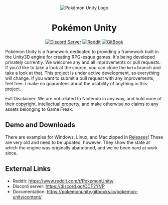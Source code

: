 
<p align="center">
  <img alt="Pokémon Unity Logo" src="https://i.imgur.com/SKRgrq9.png" />
  <h1 align="center">Pokémon Unity</h3>
  <p align="center">
    <a href="https://discord.gg/CCF2YVP"><img alt="Discord Server" src="https://img.shields.io/discord/285560546244427777.svg"></a>
    <a href="https://www.reddit.com/r/PokemonUnity/"><img alt="Reddit" src="https://img.shields.io/badge/join%20us%20on-reddit-ff5700.svg"></a>
    <a href="https://pokemonunity.gitbooks.io/pokemon-unity/content/"><img alt="GitBook" src="https://img.shields.io/badge/view%20docs%20on-gitbook-blue.svg"></a>
  </p>
</p>

Pokémon Unity is a framework dedicated to providing a framework built in the Unity3D engine for creating RPG-esque games. It's being developed privately currently. We welcome any and all improvements or pull requests. If you'd like to take a look at the source, you can clone the `beta` branch and take a look at that. This project is under active development, so everything will change. If you want to submit a pull request with any improvements, feel free. I make no guarantees about the usability of anything in this project.

Full Disclaimer: We are not related to Nintendo in any way, and hold none of their copyright, intellectual property, and make otherwise no claims to any assets belonging to Game Freak.
## Demo and Downloads

There are examples for Windows, Linux, and Mac zipped in [Releases](https://github.com/PokemonUnity/PokemonUnity/releases)! These are very old and need to be updated, however. They show the state at which the engine was originally abandoned, and we've been hard at work since.

## External Links

* Reddit: <https://www.reddit.com/r/PokemonUnity/>
* Discord server: <https://discord.gg/CCF2YVP>
* Documentation: <https://pokemonunity.gitbooks.io/pokemon-unity/content/>

